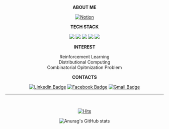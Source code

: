 <div align=center>
	
<b> ABOUT ME </b></h2> 

[![Notion](https://img.shields.io/badge/Notion-%23000000.svg?style=for-the-badge&logo=notion&logoColor=white)](https://wooshikm.notion.site/d2113c9f441f46938487f1131b71042b?pvs=4)


<b> TECH STACK </b></h2>  

<!--https://img.shields.io/badge/텍스트-뱃지컬러?style=flat-square&logo=이모지이름&logoColor=white-->
<img src="https://img.shields.io/badge/Python-3776AB?style=for-the-badge&logo=Python&logoColor=white"/></a>
<img src="https://img.shields.io/badge/c++-00599C?style=for-the-badge&logo=c%2B%2B&logoColor=white"/></a>
<img src="https://img.shields.io/badge/Markdown-00000?style=for-the-badge&logo=Markdown&logoColor=white"/></a>
<img src="https://img.shields.io/badge/HTML5-E34F26?style=for-the-badge&logo=HTML5&logoColor=white"/></a> 
<img src="https://img.shields.io/badge/Illustrator-FF9A00?style=for-the-badge&logo=AdobeIllustrator&logoColor=white"/></a> 
</div>

<div align=center> <b> INTEREST </b></h1>  

<br/>

Reinforcement Learning <br/>
Distributional Computing <br/>
Combinatorial Opitmization Problem

</div>

<div align=center>  <b> CONTACTS </b></h2> 

<br/>

[![Linkedin Badge](https://img.shields.io/badge/-LinkedIn-blue?style=for-the-badge&logo=Linkedin&logoColor=white&link=https://www.linkedin.com/in/wooshik-myung-b0088a1b1/)](https://www.linkedin.com/in/wooshik-myung-b0088a1b1/)
[![Facebook Badge](https://img.shields.io/badge/facebook-1877f2?style=for-the-badge&logo=facebook&logoColor=white&link=https://www.facebook.com/zzsza)](https://www.facebook.com/profile.php?id=100006421112520)
[![Gmail Badge](https://img.shields.io/badge/Gmail-d14836?style=for-the-badge&logo=Gmail&logoColor=white&link=mailto:wooshik.m@gmail.com)](mailto:wooshik.m@gmail.com)
	
 </div>

---
<br/>
<div align=center>

[![Hits](https://hits.seeyoufarm.com/api/count/incr/badge.svg?url=https%3A%2F%2Fgithub.com%2FWOOSHIK-M&count_bg=%2379C83D&title_bg=%23555555&icon=&icon_color=%23E7E7E7&title=hits&edge_flat=false)](https://hits.seeyoufarm.com)

![Anurag's GitHub stats](https://github-readme-stats.vercel.app/api?username=WOOSHIK-M&show_icons=true&theme=calm)
<!-- Theme
https://github.com/anuraghazra/github-readme-stats/blob/master/themes/README.md -->

</div>



<!--
**WOOSHIK-M/WOOSHIK-M** is a ✨ _special_ ✨ repository because its `README.md` (this file) appears on your GitHub profile.

Here are some ideas to get you started:

- 🔭 I’m currently working on ...
- 🌱 I’m currently learning ...
- 👯 I’m looking to collaborate on ...
- 🤔 I’m looking for help with ...
- 💬 Ask me about ...
- 📫 How to reach me: ...
- 😄 Pronouns: ...
- ⚡ Fun fact: ...
-->

